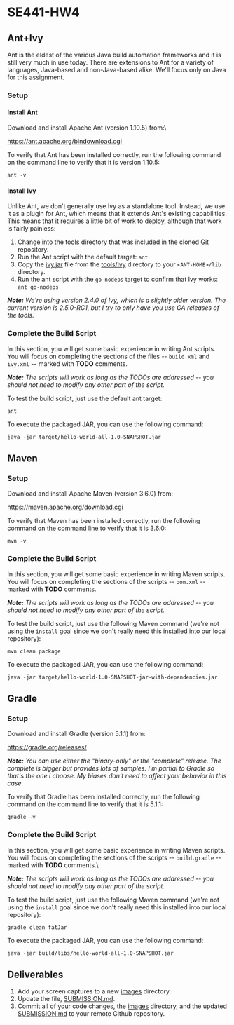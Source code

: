 # SE441-HW4

## Ant+Ivy
Ant is the eldest of the various Java build automation frameworks and it is still very much in use today. There are extensions to Ant for a variety of languages, Java-based and non-Java-based alike. We'll focus only on Java for this assignment.

### Setup

#### Install Ant
Download and install Apache Ant (version 1.10.5) from:\\

https://ant.apache.org/bindownload.cgi

To verify that Ant has been installed correctly, run the following command on the command line to verify that it is version 1.10.5:

```
ant -v
```

#### Install Ivy
Unlike Ant, we don't generally use Ivy as a standalone tool. Instead, we use it as a plugin for Ant, which means that it extends Ant's existing capabilities. This means that it requires a little bit of work to deploy, although that work is fairly painless:

1. Change into the [tools](tools) directory that was included in the cloned Git repository.
2. Run the Ant script with the default target: `ant`
3. Copy the [ivy.jar](tools/ivy/ivy.jar) file from the [tools/ivy](tools/ivy) directory to your `<ANT-HOME>/lib` directory.
4. Run the ant script with the `go-nodeps` target to confirm that Ivy works:
  `ant go-nodeps`

_**Note:** We're using version 2.4.0 of Ivy, which is a slightly older version. The current version is 2.5.0-RC1, but I try to only have you use GA releases of the tools._
  

### Complete the Build Script
In this section, you will get some basic experience in writing Ant scripts. You will focus on completing the sections of the files -- `build.xml` and `ivy.xml` -- marked with **TODO** comments.

_**Note:** The scripts will work as long as the TODOs are addressed -- you should not need to modify any other part of the script._

To test the build script, just use the default ant target:

```
ant
```

To execute the packaged JAR, you can use the following command:

```
java -jar target/hello-world-all-1.0-SNAPSHOT.jar
```

## Maven
### Setup
Download and install Apache Maven (version 3.6.0) from:

https://maven.apache.org/download.cgi

To verify that Maven has been installed correctly, run the following command on the command line to verify that it is 3.6.0:

```
mvn -v
```

### Complete the Build Script
In this section, you will get some basic experience in writing Maven scripts. You will focus on completing the sections of the scripts -- `pom.xml` -- marked with **TODO** comments.

_**Note:** The scripts will work as long as the TODOs are addressed -- you should not need to modify any other part of the script._

To test the build script, just use the following Maven command (we're not using the `install` goal since we don't really need this installed into our local repository):

```
mvn clean package
```

To execute the packaged JAR, you can use the following command:

```
java -jar target/hello-world-1.0-SNAPSHOT-jar-with-dependencies.jar
```

## Gradle
### Setup
Download and install Gradle (version 5.1.1) from:

https://gradle.org/releases/

_**Note:** You can use either the "binary-only" or the "complete" release. The complete is bigger but provides lots of samples. I'm partial to Gradle so that's the one I choose. My biases don't need to affect your behavior in this case._

To verify that Gradle has been installed correctly, run the following command on the command line to verify that it is 5.1.1:

```
gradle -v
```

### Complete the Build Script
In this section, you will get some basic experience in writing Maven scripts. You will focus on completing the sections of the scripts -- `build.gradle` -- marked with **TODO** comments.\\

_**Note:** The scripts will work as long as the TODOs are addressed -- you should not need to modify any other part of the script._

To test the build script, just use the following Maven command (we're not using the `install` goal since we don't really need this installed into our local repository):

```
gradle clean fatJar
```

To execute the packaged JAR, you can use the following command:

```
java -jar build/libs/hello-world-all-1.0-SNAPSHOT.jar
```


## Deliverables
1. Add your screen captures to a new [images](images) directory.
2. Update the file, [SUBMISSION.md](SUBMISSION.MD).
3. Commit all of your code changes, the [images](images) directory, and the updated [SUBMISSION.md](SUBMISSION.MD) to your remote Github repository.
